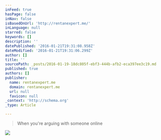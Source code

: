```yaml
---
inFeed: true
hasPage: false
inNav: false
isBasedOnUrl: 'http://rentanexpert.me/'
inLanguage: null
starred: false
keywords: []
description: ''
datePublished: '2016-01-21T19:31:08.958Z'
dateModified: '2016-01-21T19:31:06.299Z'
author: []
title: ''
sourcePath: _posts/2016-01-19-18dc805f-ebf3-444b-afb2-eca397ee3c19.md
published: true
authors: []
publisher:
  name: rentanexpert.me
  domain: rentanexpert.me
  url: null
  favicon: null
_context: 'http://schema.org'
_type: Article

---
```

> When you're arguing with someone online

![](https://s3-us-west-2.amazonaws.com/the-grid-img/p/531cd27401dc8f64a2a192526db1644227deb9d3.gif)